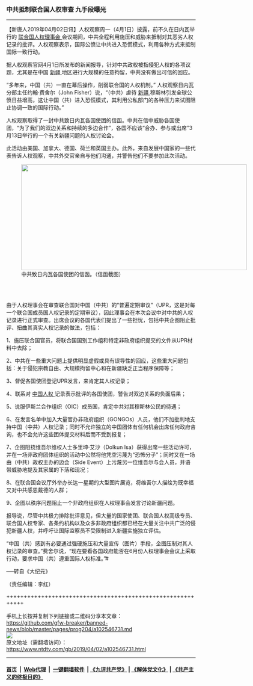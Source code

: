 ### 中共抵制联合国人权审查 九手段曝光
------------------------

<div class="post_content" itemprop="articleBody">
 <p>
  【新唐人2019年04月02日讯】人权观察周一（4月1日）披露，前不久在日内瓦举行的
  <a href="https://www.ntdtv.com/gb/联合国人权理事会.htm">
   联合国人权理事会
  </a>
  会议期间，中共全程利用施压和威胁来抵制对其恶劣人权记录的批评。人权观察表示，国际公愤让中共进入恐慌模式，利用各种方式来抵制国际一致行动。
 </p>
 <p>
  据人权观察官网4月1日所发布的新闻报导，针对中共政权被指侵犯人权的各项议题，尤其是在中国
  <a href="https://www.ntdtv.com/gb/新疆.htm">
   新疆
  </a>
  地区进行大规模的任意拘留，中共没有做出可信的回应。
 </p>
 <p>
  “多年来，中国（共）一直在幕后操作，削弱联合国的人权机制。” 人权观察日内瓦分部主任约翰·费舍尔（John Fisher）说，“（中共）虐待
  <a href="https://www.ntdtv.com/gb/新疆.htm">
   新疆
  </a>
  穆斯林引发全球公愤日益增高，这让中国（共）进入恐慌模式，其利用公私部门的各种压力来试图阻止协调一致的国际行动。”
 </p>
 <p>
  人权观察取得了一封中共致日内瓦各国使团的信函。中共在信中威胁各国使团，“为了我们的双边关系和持续的多边合作”，各国不应该“合办、参与或出席”3月13日举行的一个有关新疆问题的人权讨论会。
 </p>
 <p>
  此活动由美国、加拿大、德国、荷兰和英国主办。此外，来自发展中国家的一些代表告诉人权观察，中共外交官亲自与他们沟通，并警告他们不要参加此次活动。
 </p>
 <figure class="wp-caption alignnone" id="attachment_102546739" style="width: 600px">
  <img alt="" class="size-full wp-image-102546739" height="281" src="https://www.ntdtv.com/assets/uploads/2019/04/Screen-Shot-2019-04-01-at-19.22.05-600x281.png" width="600">
   <br/><figcaption class="wp-caption-text">
    中共致日内瓦各国使团的信函。（信函截图）
   </figcaption><br/>
  </img>
 </figure><br/>
 <p>
  由于人权理事会在审查联合国对中国（中共）的“普遍定期审议”（UPR，这是对每一个联合国成员国人权记录的定期审议），因此理事会在本次会议中对中共的人权记录进行正式审查。出席会议的各国代表们提出了一些担忧，包括中共企图阻止批评、扭曲其真实人权记录的做法，包括：
 </p>
 <p>
  1、施压联合国官员，将联合国国别工作组和特定非政府组织提交的文件从UPR材料中去除；
 </p>
 <p>
  2、中共在一些重大问题上提供明显虚假或具有误导性的回应，这些重大问题包括：关于侵犯宗教自由、大规模拘留中心和在新疆缺乏正当程序保障等；
 </p>
 <p>
  3、督促各国使团登记UPR发言，来肯定其人权记录；
 </p>
 <p>
  4、联系对
  <a href="https://www.ntdtv.com/gb/中国人权.htm">
   中国人权
  </a>
  记录表示批评的各国使团，警告对双边关系的负面后果；
 </p>
 <p>
  5、说服伊斯兰合作组织（OIC）成员国，肯定中共对其穆斯林公民的待遇；
 </p>
 <p>
  6、在发言名单中加入大量官办非政府组织（GONGOs）人员，他们不加批判地支持中国（中共）人权记录；同时不允许独立的中国团体有任何机会出席任何政府咨询，也不会允许这些团体提交材料后而不受到报复；
 </p>
 <p>
  7、企图阻挠维吾尔维权人士多里坤‧艾沙（Dolkun Isa）获得出席一些活动许可，并在一场非政府团体组织的活动中公然将他凭空污蔑为“恐怖分子”；同时又在一场由（中共）政权主办的边会（Side Event）上污蔑另一位维吾尔与会人员，并语带威胁地提及其家属的下落和现况；
 </p>
 <p>
  8、在联合国会议厅外举办长达一星期的大型图片展览，将维吾尔人描绘为既幸福又对中共感恩戴德的人群；
 </p>
 <p>
  9、企图以秩序问题阻止一个非政府组织在人权理事会发言讨论新疆问题。
 </p>
 <p>
  报导说，尽管中共极力排除批评意见，但大量的国家使团、联合国人权高级专员、联合国人权专家、各条约机构以及众多非政府组织都已经在大量关注中共广泛的侵犯新疆人权，并呼吁让国际监察员不受限制进入新疆实施独立评估。
 </p>
 <p>
  “中国（共）感到有必要通过强硬施压和大量宣传（图片）手段，企图压制对其人权记录的审查。”费舍尔说，“现在要看各国政府能否在6月份人权理事会会议上采取行动，要求中国（共）遵重国际人权标准。”#
 </p>
 <p>
  ──转自《大纪元》
 </p>
 <p>
  （责任编辑：李红）
 </p>
 <div class="single_ad">
 </div>
</div>

+++++++++++++++++++++++++++++++++++++++++++++++++++++++++++<br/><br/>
手机上长按并复制下列链接或二维码分享本文章：<br/>
https://github.com/gfw-breaker/banned-news/blob/master/pages/prog204/a102546731.md <br/>
<a href='https://github.com/gfw-breaker/banned-news/blob/master/pages/prog204/a102546731.md'><img src='https://github.com/gfw-breaker/banned-news/blob/master/pages/prog204/a102546731.md.png'/></a> <br/>
原文地址（需翻墙访问）：https://www.ntdtv.com/gb/2019/04/02/a102546731.html


------------------------
#### [首页](https://github.com/gfw-breaker/banned-news/blob/master/README.md) &nbsp;|&nbsp; [Web代理](https://github.com/labour-camp/helloworld) &nbsp;|&nbsp; [一键翻墙软件](https://github.com/gfw-breaker/nogfw/blob/master/README.md) &nbsp;| [《九评共产党》](https://github.com/gfw-breaker/9ping.md/blob/master/README.md#九评之一评共产党是什么) | [《解体党文化》](https://github.com/gfw-breaker/jtdwh.md/blob/master/README.md) | [《共产主义的终极目的》](https://github.com/gfw-breaker/gczydzjmd.md/blob/master/README.md)

